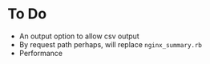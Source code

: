 # To Do

* An output option to allow csv output
* By request path perhaps, will replace `nginx_summary.rb`
* Performance
